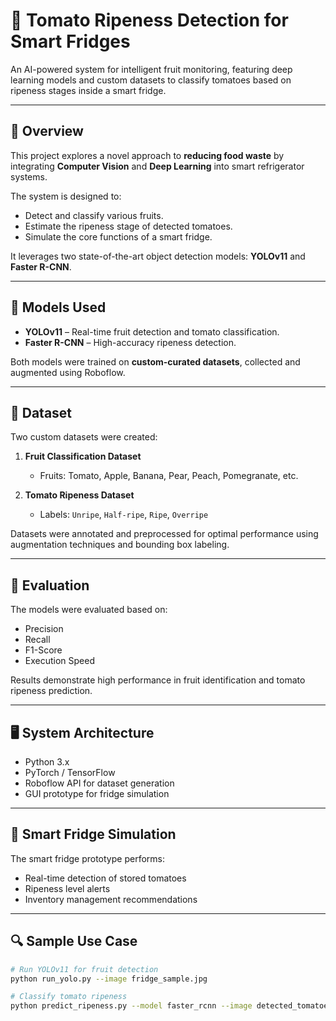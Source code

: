 # 🍅 Tomato Ripeness Detection for Smart Fridges

An AI-powered system for intelligent fruit monitoring, featuring deep learning models and custom datasets to classify tomatoes based on ripeness stages inside a smart fridge.

---

## 📘 Overview

This project explores a novel approach to **reducing food waste** by integrating **Computer Vision** and **Deep Learning** into smart refrigerator systems.

The system is designed to:
- Detect and classify various fruits.
- Estimate the ripeness stage of detected tomatoes.
- Simulate the core functions of a smart fridge.

It leverages two state-of-the-art object detection models: **YOLOv11** and **Faster R-CNN**.

---

## 🧠 Models Used

- **YOLOv11** – Real-time fruit detection and tomato classification.
- **Faster R-CNN** – High-accuracy ripeness detection.

Both models were trained on **custom-curated datasets**, collected and augmented using Roboflow.

---

## 📂 Dataset

Two custom datasets were created:

1. **Fruit Classification Dataset**  
   - Fruits: Tomato, Apple, Banana, Pear, Peach, Pomegranate, etc.

2. **Tomato Ripeness Dataset**  
   - Labels: `Unripe`, `Half-ripe`, `Ripe`, `Overripe`

Datasets were annotated and preprocessed for optimal performance using augmentation techniques and bounding box labeling.

---

## 🧪 Evaluation

The models were evaluated based on:
- Precision
- Recall
- F1-Score
- Execution Speed

Results demonstrate high performance in fruit identification and tomato ripeness prediction.

---

## 🖥️ System Architecture

- Python 3.x
- PyTorch / TensorFlow
- Roboflow API for dataset generation
- GUI prototype for fridge simulation

---

## 🧊 Smart Fridge Simulation

The smart fridge prototype performs:
- Real-time detection of stored tomatoes
- Ripeness level alerts
- Inventory management recommendations

---

## 🔍 Sample Use Case

```bash
# Run YOLOv11 for fruit detection
python run_yolo.py --image fridge_sample.jpg

# Classify tomato ripeness
python predict_ripeness.py --model faster_rcnn --image detected_tomatoes.jpg
